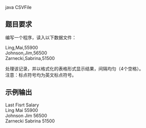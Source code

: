 java
CSVFile

##  题目要求
编写一个程序，读入以下数据文件：  

Ling,Mai,55900  
Johnson,Jim,56500  
Zarnecki,Sabrina,51500  

处理该记录，并以格式化的表格形式显示结果，间隔均匀（4个空格）。  
注意：标点符号均为英文标点符号。  

##  示例输出
Last    Fisrt    Salary  
Ling    Mai    55900  
Johnson    Jim    56500  
Zarnecki    Sabrina    51500  

